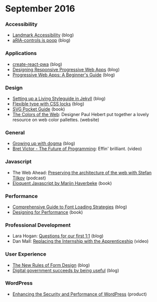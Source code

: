 # September 2016 

### Accessibility
* [Landmark Accessibility](http://www.scottohara.me/article/not-really-about-the-button.html) (blog)
* [aRIA-controls is poop](http://www.heydonworks.com/article/aria-controls-is-poop) (blog)

### Applications
* [create-react-pwa](https://medium.com/dev-channel/create-react-pwa-7b69425ffa86#.omfxbj5lk) (blog)
* [Designing Responsive Progressive Web Apps](https://cloudfour.com/thinks/designing-responsive-progressive-web-apps/) (blog)
* [Progressive Web Apps: A Beginner's Guide](https://www.smashingmagazine.com/2016/08/a-beginners-guide-to-progressive-web-apps/) (blog)

### Design
* [Setting up a Living Styleguide in Jekyll](https://www.sitepoint.com/setting-up-a-living-styleguide-in-jekyll/) (blog)
* [Flexible type with CSS locks](blog.typekit.com/2016/08/17/flexible-typography-with-css-locks/) (blog)
* [SVG Pocket Guide](http://svgpocketguide.com) (book)
* [The Colors of the Web](http://paulhebertdesigns.com/web_colors/): Designer Paul Hebert put together a lovely resource on web color pallettes. (website)

### General
* [Growing up with dogma](http://mrmrs.io/writing/2016/04/26/dogma/) (blog)
* [Bret Victor - The Future of Programming](https://vimeo.com/71278954): Effin' brilliant. (video)

### Javascript
* The Web Ahead: [Preserving the architecture of the web with Stefan Tilkov](http://thewebahead.net/116) (podcast)
* [Eloquent Javascript by Marijn Haverbeke](http://eloquentjavascript.net/00_intro.html#p_K2V1ftdEtw) (book)


### Performance
* [Comprehensive Guide to Font Loading Strategies](https://www.zachleat.com/web/comprehensive-webfonts/) (blog)
* [Designing for Performance](http://designingforperformance.com) (book)

### Professional Development
* Lara Hogan: [Questions for our first 1:1](http://larahogan.me/blog/first-one-on-one-questions/) (blog)
* Dan Mall: [Replacing the Internship with the Apprenticeship](https://youtu.be/L11soUZZ4WM) (video)

### User Experience
* [The New Rules of Form Design](http://www.uxbooth.com/articles/the-new-rules-of-form-design/) (blog)
* [Digital government succeeds by being useful](http://www.gerrymcgovern.com/new-thinking/digital-government-succeeds-being-useful) (blog)

### WordPress
* [Enhancing the Security and Performance of WordPress](https://www.cloudflare.com/features-page-rules/optimize-wordpress/) (product)
